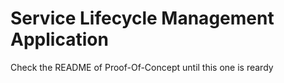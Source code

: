 Service Lifecycle Management Application
======================

Check the README of Proof-Of-Concept until this one is reardy
